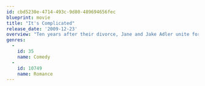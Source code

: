 ```yaml
---
id: cbd5230e-4714-493c-9d80-489694656fec
blueprint: movie
title: "It's Complicated"
release_date: '2009-12-23'
overview: "Ten years after their divorce, Jane and Jake Adler unite for their son's college graduation and unexpectedly end up sleeping together. But Jake is married, and Jane is embarking on a new romance with her architect. Now, she has to sort out her life – just when she thought she had it all figured out."
genres:
  -
    id: 35
    name: Comedy
  -
    id: 10749
    name: Romance
---
```

